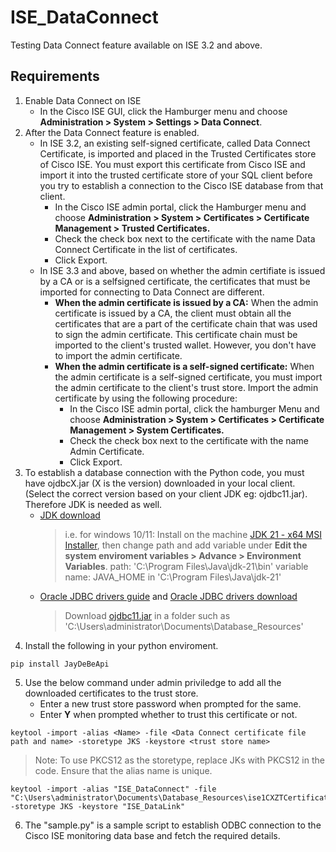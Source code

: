 # ISE_DataConnect

Testing Data Connect feature available on ISE 3.2 and above.

## Requirements
1. Enable Data Connect on ISE
   - In the Cisco ISE GUI, click the Hamburger menu and choose **Administration > System > Settings > Data Connect**.
2. After the Data Connect feature is enabled.
   - In ISE 3.2, an existing self-signed certificate, called Data Connect Certificate, is imported and placed in the Trusted Certificates store of Cisco ISE. You must export this certificate from Cisco ISE and import it into the trusted certificate store of your SQL client before you try to establish a connection to the Cisco ISE database from that client.
      - In the Cisco ISE admin portal, click the Hamburger menu and choose **Administration > System > Certificates > Certificate Management > Trusted Certificates.**
      - Check the check box next to the certificate with the name Data Connect Certificate in the list of certificates.
      - Click Export.
   - In ISE 3.3 and above, based on whether the admin certifiate is issued by a CA or is a selfsigned certificate, the certificates that must be imported for connecting to Data Connect are different.
      - **When the admin certificate is issued by a CA:** When the admin certificate is issued by a CA, the client must obtain all the certificates that are a part of the certificate chain that was used to sign the admin certificate. This certificate chain must be imported to the client's trusted wallet. However, you don't have to import the admin certificate.
      - **When the admin certificate is a self-signed certificate:** When the admin certificate is a self-signed certificate, you must import the admin certificate to the client's trust store. Import the admin certificate by using the following procedure:
         - In the Cisco ISE admin portal, click the hamburger Menu and choose **Administration > System > Certificates > Certificate Management > System Certificates.**
         - Check the check box next to the certificate with the name Admin Certificate.
         - Click Export. 
3. To establish a database connection with the Python code, you must have ojdbcX.jar (X is the version) downloaded in your local client. (Select the correct version based on your client JDK eg: ojdbc11.jar). Therefore JDK is needed as well.
   - [JDK download](https://www.oracle.com/java/technologies/downloads/) 
      > i.e. for windows 10/11: Install on  the machine [JDK 21 - x64 MSI Installer](https://download.oracle.com/java/21/latest/jdk-21_windows-x64_bin.msi), then change path and add variable under **Edit the system enviroment variables > Advance > Environment Variables**. path: 'C:\Program Files\Java\jdk-21\bin' variable name: JAVA_HOME in 'C:\Program Files\Java\jdk-21'
   - [Oracle JDBC drivers guide](https://www.oracle.com/database/technologies/maven-central-guide.html) and [Oracle JDBC drivers download](https://www.oracle.com/database/technologies/appdev/jdbc-downloads.html)
      > Download [ojdbc11.jar](https://download.oracle.com/otn-pub/otn_software/jdbc/236/ojdbc11.jar) in a folder such as 'C:\Users\administrator\Documents\Database_Resources'
4. Install the following in your python enviroment.
```console
pip install JayDeBeApi
```
5. Use the below command under admin priviledge to add all the downloaded certificates to the trust store.
   - Enter a new trust store password when prompted for the same.
   - Enter **Y** when prompted whether to trust this certificate or not.
```JDK
keytool -import -alias <Name> -file <Data Connect certificate file path and name> -storetype JKS -keystore <trust store name>
```
   >Note: To use PKCS12 as the storetype, replace JKs with PKCS12 in the code. Ensure that the alias name is unique.

```JDK
keytool -import -alias "ISE_DataConnect" -file "C:\Users\administrator\Documents\Database_Resources\ise1CXZTCertificate.pem" -storetype JKS -keystore "ISE_DataLink"
```
6. The "sample.py" is a sample script to establish ODBC connection to the Cisco ISE monitoring data base and fetch the required details.
